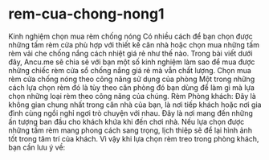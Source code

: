 # rem-cua-chong-nong1
Kinh nghiệm chọn mua rèm chống nóng Có nhiều cách để bạn chọn được những tấm rèm cửa phù hợp với thiết kế căn nhà hoặc chọn mua những tấm rèm vải che chống nắng cách nhiệt giá rẻ như thế nào. Trong bài viết dưới đây, Ancu.me sẽ chia sẻ với bạn một số kinh nghiệm làm sao để mua được những chiếc rèm cửa sổ chống nắng giá rẻ mà vẫn chất lượng.  Chọn mua rèm cửa chống nóng theo công năng sử dụng của phòng Một trong những cách lựa chọn rèm đó là tùy theo căn phòng đó bạn dùng để làm gì mà lựa chọn những loại rèm theo công năng của chúng.  Rèm Phòng khách: Đây là không gian chung nhất trong căn nhà của bạn, là nơi tiếp khách hoặc nơi gia đình cùng ngồi nghỉ ngơi trò chuyện với nhau. Đây là nơi mang đến những ấn tượng ban đầu cho khách khứa khi đến chơi nhà. Nếu lựa chọn được những tấm rèm mang phong cách sang trọng, lịch thiệp sẽ để lại hình ảnh tốt trong tâm trí của khách. Vì vậy khi lựa chọn rèm treo trong phòng khách, bạn cần lưu ý về:
